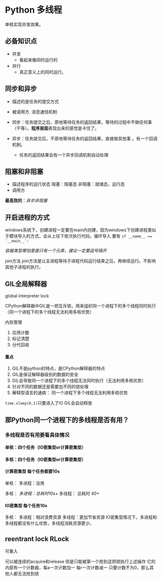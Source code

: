 # Python 多线程
单核实现并发效果。

## 必备知识点

* 并发
	* 看起来像同时运行的
* 并行
	* 真正意义上的同时运行。

## 同步和异步
* 描述的是任务的提交方式
* 被调用方. 消息通信机制

* 同步：任务提交之后，原地等待任务的返回结果，等待的过程中不做任何事（干等）。**程序层面**表现出来的感觉是卡住了。
* 异步：任务提交后，不原地等待任务的返回结果，直接做其他事 。有一个回调机制。
	* 任务的返回结果会有一个异步回调机制自动处理

## 阻塞和非阻塞
* 描述程序的运行状态
  阻塞：阻塞态
  非阻塞：就绪态，运行态
* 调用方

**最高效的**：*异步非阻塞*

## 开启进程的方式
windows系统下，创建进程一定要在main内创建，因为windows下创建进程类似于模块导入的方式，会从上往下依次执行代码。循环导入
要有
`if __name__ == '__main__':`


*容器类型哪怕里面只有一个元素，建议一定要逗号隔开*

join方法
join方法是让主进程等待子进程代码运行结束之后，再继续运行。不影响其他子进程的执行。	

## GIL全局解释器 

global interpreter lock

CPython解释器中GIL是一把互斥锁，用来组织同一个进程下的多个线程同时执行（同一个进程下的多个线程无法利用多核优势）

内存管理
1. 应用计数
2. 标记清楚
3. 分代回收
#### 重点
1. GIL不是python的特点，是CPython解释器的特点
2. GIL是保证解释器级别的数据的安全
3. GIL会导致同一个进程下的多个线程无法同时执行（无法利用多核优势）
4. 针对不同的数据还是需要加不同的锁处理
5. 解释型语言的通病： 同一个进程下多个线程无法利用多核优势

`time.sleep(0,1)`只要进入了IO GIL会自动释放

## 那Python同一个进程下的多线程是否有用？

### 多线程是否有用要看具体情况
#### 单核：四个任务（IO密集型or计算密集型）

#### 多核：四个任务（IO密集型or计算密集型）

#### 计算密集型 每个任务都要10s
单核： 多进程：没用

多核：
*多进程：总耗时10s+*
多线程： 总耗时 40+
#### IO密集型 每个任务10s
多核：
多进程：相对浪费资源
多线程：更加节省资源
IO密集型情况下，多进程和多线程都没有什么优势，多线程消耗资源更少。


## reentrant lock RLock
可重入

可以被连续的acquire和release
但是只能被第一个抢到这把锁执行上述操作
它的内部有一个计数器，每a一次计数加一 每r一次计数减一
只要计数不为0，那么其他人都无法抢到锁


